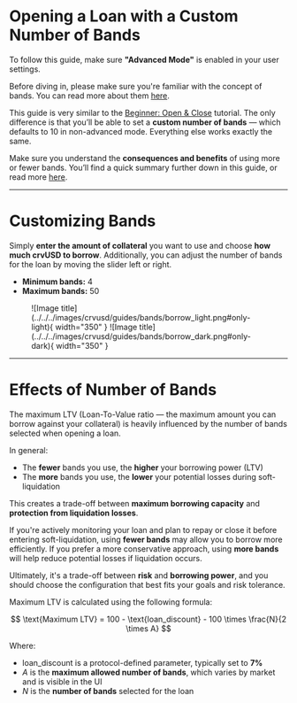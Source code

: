 <h1>Opening a Loan with a Custom Number of Bands</h1>

To follow this guide, make sure **"Advanced Mode"** is enabled in your user settings.

Before diving in, please make sure you're familiar with the concept of bands. You can read more about them [here](../../advanced-liquidation.md#bands-n).

This guide is very similar to the [Beginner: Open & Close](../beginner/open-and-close.md) tutorial. The only difference is that you’ll be able to set a **custom number of bands** — which defaults to 10 in non-advanced mode. Everything else works exactly the same.

Make sure you understand the **consequences and benefits** of using more or fewer bands. You’ll find a quick summary further down in this guide, or read more [here](../../advanced-liquidation.md#bands-n).

---

# **Customizing Bands**

Simply **enter the amount of collateral** you want to use and choose **how much crvUSD to borrow**. Additionally, you can adjust the number of bands for the loan by moving the slider left or right.

- **Minimum bands:** 4
- **Maximum bands:** 50

<figure markdown="span">
  ![Image title](../../../images/crvusd/guides/bands/borrow_light.png#only-light){ width="350" }
  ![Image title](../../../images/crvusd/guides/bands/borrow_dark.png#only-dark){ width="350" }
  <figcaption></figcaption>
</figure>

---

# **Effects of Number of Bands**

The maximum LTV (Loan-To-Value ratio — the maximum amount you can borrow against your collateral) is heavily influenced by the number of bands selected when opening a loan.

In general:

- The **fewer** bands you use, the **higher** your borrowing power (LTV)
- The **more** bands you use, the **lower** your potential losses during soft-liquidation

This creates a trade-off between **maximum borrowing capacity** and **protection from liquidation losses**.

If you're actively monitoring your loan and plan to repay or close it before entering soft-liquidation, using **fewer bands** may allow you to borrow more efficiently.
If you prefer a more conservative approach, using **more bands** will help reduce potential losses if liquidation occurs.

Ultimately, it's a trade-off between **risk** and **borrowing power**, and you should choose the configuration that best fits your goals and risk tolerance.


Maximum LTV is calculated using the following formula:

$$
\text{Maximum LTV} = 100 - \text{loan_discount} - 100 \times \frac{N}{2 \times A}
$$

Where:

- $\text{loan_discount}$ is a protocol-defined parameter, typically set to **7%**
- $A$ is the **maximum allowed number of bands**, which varies by market and is visible in the UI
- $N$ is the **number of bands** selected for the loan

